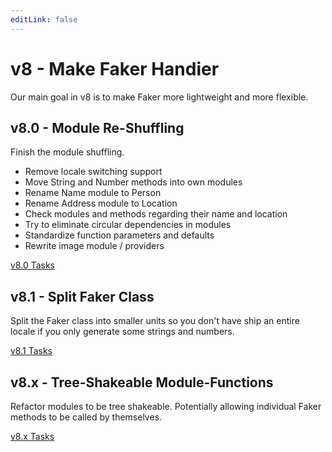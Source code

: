 ```yaml
---
editLink: false
---
```


# v8 - Make Faker Handier

Our main goal in v8 is to make Faker more lightweight and more flexible.

## v8.0 - Module Re-Shuffling

Finish the module shuffling.

- Remove locale switching support
- Move String and Number methods into own modules
- Rename Name module to Person
- Rename Address module to Location
- Check modules and methods regarding their name and location
- Try to eliminate circular dependencies in modules
- Standardize function parameters and defaults
- Rewrite image module / providers

[v8.0 Tasks](https://github.com/faker-js/faker/milestone/10)

## v8.1 - Split Faker Class

Split the Faker class into smaller units so you don't have ship an entire locale if you only generate some strings and numbers.

[v8.1 Tasks](https://github.com/faker-js/faker/milestone/11)

## v8.x - Tree-Shakeable Module-Functions

Refactor modules to be tree shakeable.
Potentially allowing individual Faker methods to be called by themselves.

[v8.x Tasks](https://github.com/faker-js/faker/milestone/12)
